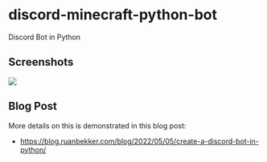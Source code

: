 # discord-minecraft-python-bot
Discord Bot in Python

## Screenshots

![](https://user-images.githubusercontent.com/567298/166237617-c2df1dd1-99bc-4558-8eb8-b1159e850836.png)

## Blog Post

More details on this is demonstrated in this blog post:
- https://blog.ruanbekker.com/blog/2022/05/05/create-a-discord-bot-in-python/
